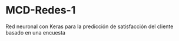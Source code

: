 # MCD-Redes-1
Red neuronal con Keras para la predicción de satisfacción del cliente basado en una encuesta

